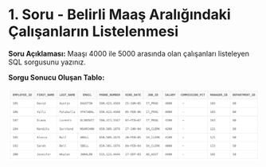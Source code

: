 # 1. Soru - Belirli Maaş Aralığındaki Çalışanların Listelenmesi

**Soru Açıklaması:**
Maaşı 4000 ile 5000 arasında olan çalışanları listeleyen SQL sorgusunu yazınız.

**Sorgu Sonucu Oluşan Tablo:**

![alt text](/Ekran-Çıktıları/Ekran-Resmi_01.png)
